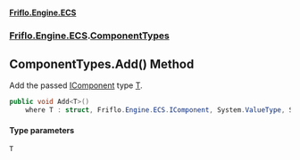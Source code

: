 #### [Friflo.Engine.ECS](index.md 'index')
### [Friflo.Engine.ECS](Friflo.Engine.ECS.md 'Friflo.Engine.ECS').[ComponentTypes](ComponentTypes.md 'Friflo.Engine.ECS.ComponentTypes')

## ComponentTypes.Add<T>() Method

Add the passed [IComponent](IComponent.md 'Friflo.Engine.ECS.IComponent') type [T](ComponentTypes.Add_T_().md#Friflo.Engine.ECS.ComponentTypes.Add_T_().T 'Friflo.Engine.ECS.ComponentTypes.Add<T>().T').

```csharp
public void Add<T>()
    where T : struct, Friflo.Engine.ECS.IComponent, System.ValueType, System.ValueType;
```
#### Type parameters

<a name='Friflo.Engine.ECS.ComponentTypes.Add_T_().T'></a>

`T`